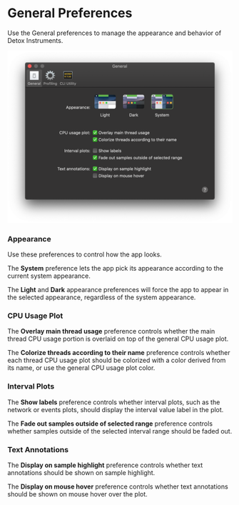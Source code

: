 # General Preferences

Use the General preferences to manage the appearance and behavior of Detox Instruments.

![General Preferences](Resources/Preferences_General.png "General Preferences")

### Appearance

Use these preferences to control how the app looks.

The **System** preference lets the app pick its appearance according to the current system appearance.

The **Light** and **Dark** appearance preferences will force the app to appear in the selected appearance, regardless of the system appearance.

### CPU Usage Plot

The **Overlay main thread usage** preference controls whether the main thread CPU usage portion is overlaid on top of the general CPU usage plot.

The **Colorize threads according to their name** preference controls whether each thread CPU usage plot should be colorized with a color derived from its name, or use the general CPU usage plot color.

### Interval Plots

The **Show labels** preference controls whether interval plots, such as the network or events plots, should display the interval value label in the plot.

The **Fade out samples outside of selected range** preference controls whether samples outside of the selected interval range should be faded out.

### Text Annotations

The **Display on sample highlight** preference controls whether text annotations should be shown on sample highlight.

The **Display on mouse hover** preference controls whether text annotations should be shown on mouse hover over the plot.
